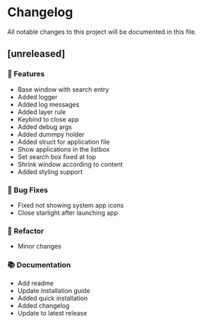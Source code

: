 # Changelog

All notable changes to this project will be documented in this file.

## [unreleased]

### 🚀 Features

- Base window with search entry
- Added logger
- Added log messages
- Added layer rule
- Keybind to close app
- Added debug args
- Added dummpy holder
- Added struct for application file
- Show applications in the listbox
- Set search box fixed at top
- Shrink window according to content
- Added styling support

### 🐛 Bug Fixes

- Fixed not showing system app icons
- Close starlight after launching app

### 🚜 Refactor

- Minor changes

### 📚 Documentation

- Add readme
- Update installation guide
- Added quick installation
- Added changelog
- Update to latest release

<!-- generated by git-cliff -->
